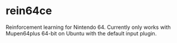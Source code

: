 # rein64ce
Reinforcement learning for Nintendo 64.
Currently only works with Mupen64plus 64-bit on Ubuntu with the default input plugin.
